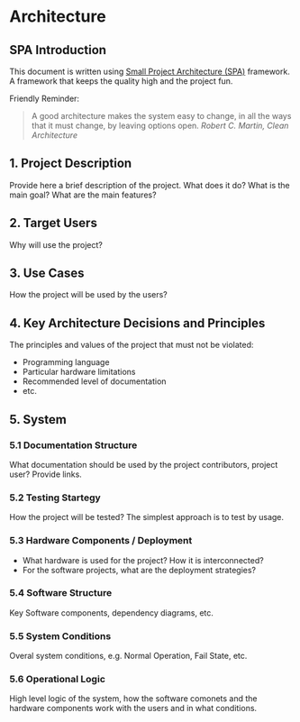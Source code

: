 # Architecture

## SPA Introduction

This document is written using [Small Project Architecture (SPA)](https://github.com/an-dr/spa) framework. A framework that keeps the quality high and the project fun.

Friendly Reminder:

> A good architecture makes the system easy to change, in all the ways that it must change, by leaving options open.
> *Robert C. Martin, Clean Architecture*

## 1. Project Description

Provide here a brief description of the project. What does it do? What is the main goal? What are the main features?

## 2. Target Users

Why will use the project?

## 3. Use Cases

How the project will be used by the users?

## 4. Key Architecture Decisions and Principles

The principles and values of the project that must not be violated:

- Programming language
- Particular hardware limitations
- Recommended level of documentation
- etc.

## 5. System

### 5.1 Documentation Structure

What documentation should be used by the project contributors, project user? Provide links.

### 5.2 Testing Startegy

How the project will be tested? The simplest approach is to test by usage.

### 5.3 Hardware Components / Deployment

- What hardware is used for the project? How it is interconnected?
- For the software projects, what are the deployment strategies?

### 5.4 Software Structure

Key Software components, dependency diagrams, etc.

### 5.5 System Conditions

Overal system conditions, e.g. Normal Operation, Fail State, etc.

### 5.6 Operational Logic

High level logic of the system, how the software comonets and the hardware components work with the users and in what conditions.
